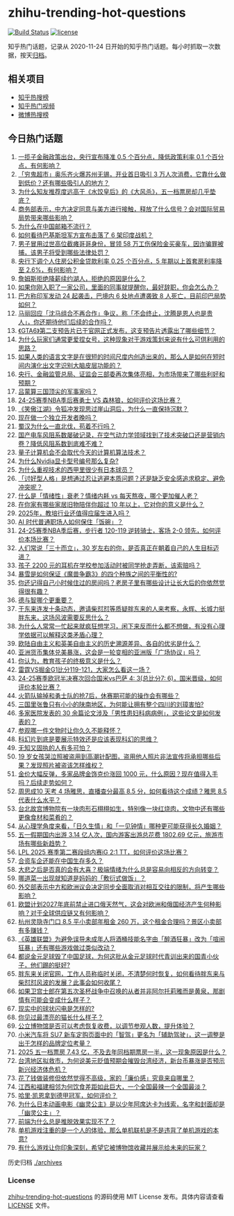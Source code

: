 # zhihu-trending-hot-questions

[![Build Status](https://github.com/justjavac/zhihu-trending-hot-questions/workflows/ci/badge.svg?branch=master)](https://github.com/justjavac/zhihu-trending-hot-questions/actions)
[![license](https://img.shields.io/github/license/justjavac/zhihu-trending-hot-questions)](https://github.com/justjavac/zhihu-trending-hot-questions/blob/master/LICENSE)

知乎热门话题，记录从 2020-11-24
日开始的知乎热门话题。每小时抓取一次数据，按天[归档](./archives)。

## 相关项目

- [知乎热搜榜](https://github.com/justjavac/zhihu-trending-top-search)
- [知乎热门视频](https://github.com/justjavac/zhihu-trending-hot-video)
- [微博热搜榜](https://github.com/justjavac/weibo-trending-hot-search)

## 今日热门话题

<!-- BEGIN -->
<!-- 最后更新时间 Wed May 07 2025 14:12:58 GMT+0800 (China Standard Time) -->

1. [一揽子金融政策出台，央行宣布降准 0.5 个百分点，降低政策利率 0.1 个百分点，有何影响？](https://www.zhihu.com/question/1903376638756000800)
1. [「穷鬼超市」奥乐齐火爆苏州无锡，开业首日吸引 3 万人次消费，它靠什么做到低价？还有哪些吸引人的地方？](https://www.zhihu.com/question/1901917498087006700)
1. [为什么知友推荐度远高于《水饺皇后》的《大风杀》，五一档票房却几乎垫底？](https://www.zhihu.com/question/1903013096211064600)
1. [商务部表示，中方决定同意与美方进行接触，释放了什么信号？会对国际贸易局势带来哪些影响？](https://www.zhihu.com/question/1903357433289601800)
1. [为什么在中国邮箱不流行？](https://www.zhihu.com/question/378318261)
1. [如何看待巴基斯坦军方宣布击落了 6 架印度战机？](https://www.zhihu.com/question/1903341430719625000)
1. [男子冒用过世高位截瘫哥哥身份，冒领 58 万工伤保险金买豪车，因诈骗罪被捕，该男子将受到哪些法律处罚？](https://www.zhihu.com/question/1902835751718183700)
1. [央行下调个人住房公积金贷款利率 0.25 个百分点，5 年期以上首套房利率降至 2.6%，有何影响？](https://www.zhihu.com/question/1903377447241651500)
1. [詹姆斯拒绝降薪续约湖人，拒绝的原因是什么？](https://www.zhihu.com/question/1901955588344242700)
1. [如果你刚入职了一家公司，里面的同事就提醒你，最好辞职，你会怎么办？](https://www.zhihu.com/question/1902702827056378000)
1. [巴方称印军发动 24 起袭击，巴境内 6 处地点遭袭致 8 人死亡，目前印巴局势如何？](https://www.zhihu.com/question/1903353263593583000)
1. [马丽回应「沈马组合不再合作」争议，称「不会终止，沈腾是恩人也是贵人」，你还期待他们后续的合作吗？](https://www.zhihu.com/question/1903116495682234000)
1. [《GTA6》第二支预告片已于官网正式发布，这支预告片透露出了哪些细节？](https://www.zhihu.com/question/1903212326544479200)
1. [为什么玩家们通常更爱捏女号，这种现象对于游戏策划来说有什么可供利用的思路？](https://www.zhihu.com/question/1898804875753656600)
1. [如果人类的语言文字是在很短的时间尺度内创造出来的，那么人是如何在短时间内演化出文字识别大脑皮层功能的？](https://www.zhihu.com/question/402889200)
1. [央行、金融监管总局、证监会三部委再次集体亮相，为市场带来了哪些利好和预期？](https://www.zhihu.com/question/1903356362492209000)
1. [吕蒙算三国顶尖的军事家吗？](https://www.zhihu.com/question/602725176)
1. [24-25赛季NBA季后赛勇士 VS 森林狼，如何评价这场比赛？](https://www.zhihu.com/question/1903385459230487300)
1. [《笑傲江湖》令狐冲发现思过崖山洞后，为什么一直保持沉默？](https://www.zhihu.com/question/523467190)
1. [现在做一个独立开发者晚吗？](https://www.zhihu.com/question/448109236)
1. [蜀汉为什么一直北伐，苟着不行吗？](https://www.zhihu.com/question/1888937657821790500)
1. [国产电车风阻系数屡破记录，在空气动力学领域找到了技术突破口还是营销内卷？降低风阻系数到底难不难？](https://www.zhihu.com/question/1901798815444465700)
1. [量子计算机会不会取代今天的计算机算法技术？](https://www.zhihu.com/question/22506483)
1. [为什么Nvidia显卡型号编号那么复杂?](https://www.zhihu.com/question/1901084677848172300)
1. [为什么重视技术的西甲里很少有日本球员？](https://www.zhihu.com/question/53755697)
1. [「讨好型人格」是想通过忍让逃避本质问题？还是缺乏安全感追求稳定、避免冲突呢？](https://www.zhihu.com/question/13573022525)
1. [什么是「情绪性」衰老？情绪内耗 vs 每天熬夜，哪个更加催人老？](https://www.zhihu.com/question/1892926993252721400)
1. [在你家有哪些家居旧物陪伴你超过 10 年以上，它对你的意义是什么？](https://www.zhihu.com/question/1897979898422845700)
1. [2025年，教培行业还值得应届生进入吗？](https://www.zhihu.com/question/13089912739)
1. [AI 时代普通职场人如何保住「饭碗」？](https://www.zhihu.com/question/1899868097042715000)
1. [24-25赛季NBA季后赛，步行者 120-119 逆转骑士，客场 2-0 领先，如何评价本场比赛？](https://www.zhihu.com/question/1903386079823881700)
1. [人们常说「三十而立」，30 岁左右的你，是否真正在朝着自己的人生目标迈进？](https://www.zhihu.com/question/1899868096749110000)
1. [孩子 2200 元的耳机在学校参加活动时被同学抢走弄断，该索赔吗？](https://www.zhihu.com/question/68232098)
1. [暴雪是如何保证《魔兽争霸3》的四个种族之间的平衡性的?](https://www.zhihu.com/question/23233605)
1. [你还记得自己小时候住过的房间吗？老房子里有哪些设计让长大后的你依然觉得很有趣？](https://www.zhihu.com/question/1897980291093587700)
1. [德与智哪个更重要？](https://www.zhihu.com/question/356686440)
1. [于东来连发十条动态，邀请柴怼怼等质疑胖东来的人来考察，永辉、长城力挺胖东来，这场风波需要反思什么？](https://www.zhihu.com/question/1903160484837984300)
1. [为什么人常常一忙起来就疯狂想学习，闲下来反而什么都不想做，有没有心理学依据可以解释这类矛盾心理？](https://www.zhihu.com/question/1897669593067140600)
1. [欧陆自由主义和英美自由主义的历史溯源差异、各自的优劣是什么？](https://www.zhihu.com/question/548141661)
1. [亚洲货币集体兑美暴涨，这会是一轮变相的亚洲版「广场协议」吗？](https://www.zhihu.com/question/1902999871876732000)
1. [你认为，教育孩子的终极意义是什么？](https://www.zhihu.com/question/564225434)
1. [雷霆VS掘金G1比分119-121，大家怎么看这一场？](https://www.zhihu.com/question/1903063495274104800)
1. [24-25赛季欧冠半决赛次回合国米vs巴萨 4: 3(总比分7: 6)，国米晋级，如何评价本轮比赛？](https://www.zhihu.com/question/1903325077992379000)
1. [火箭队输掉和勇士队的抢7后，休赛期可能的操作会有哪些？](https://www.zhihu.com/question/1902712853988906200)
1. [三国里张鲁只有小小的陕南地区，为何能让拥有整个四川的刘璋害怕?](https://www.zhihu.com/question/1891429622522045000)
1. [多家医院发表的 30 余篇论文涉及「男性患妇科病病例」，这些论文是如何发表的？](https://www.zhihu.com/question/1902831145168627700)
1. [参观哪一件文物时让你久久不能释怀？](https://www.zhihu.com/question/1898058292539913200)
1. [科幻片到底是要展示特效还是应该表现科幻的思维？](https://www.zhihu.com/question/1901938182867624700)
1. [无知又固执的人有多可怕？](https://www.zhihu.com/question/618054935)
1. [19 岁女孩哭泣照被盗用到高潮针配图，盗用他人照片非法宣传将承担哪些后果？发现照片被盗该怎样维权？](https://www.zhihu.com/question/1902776303968547300)
1. [金价大幅反弹，多家品牌金饰克价涨回 1000 元，什么原因？现在值得入手吗？后续走势如何？](https://www.zhihu.com/question/1903040704910963700)
1. [周思成10 天考 4 场雅思，直播查分最高 8.5 分，如何看待这个成绩？雅思 8.5 代表什么水平？](https://www.zhihu.com/question/1902851038240792800)
1. [台北故宫博物院有一块肉形石栩栩如生，特别像一块红烧肉，文物中还有哪些更像食材和菜肴的？](https://www.zhihu.com/question/1899220467841239000)
1. [从心理学角度来看，「日久生情」和「一见钟情」哪种更可能获得长久婚姻？](https://www.zhihu.com/question/1900719748876043000)
1. [五一假期国内出游 3.14 亿人次，国内游客出游总花费 1802.69 亿元，旅游市场有哪些新趋势？](https://www.zhihu.com/question/1903025173831066400)
1. [LPL 2025 赛季第二赛段组内赛iG 2:1 TT，如何评价这场比赛？](https://www.zhihu.com/question/1903182407848404700)
1. [合资车企还能在中国生存多久？](https://www.zhihu.com/question/15675998484)
1. [大悲之后是否真的会有大喜？极端情绪为什么总是容易向相反的方向转变？](https://www.zhihu.com/question/15231581195)
1. [哪道菜一出现就知道是妈妈的「敷衍式做饭」？](https://www.zhihu.com/question/1899914369975957200)
1. [外交部表示中方和欧洲议会决定同步全面取消对相互交往的限制，将产生哪些影响？](https://www.zhihu.com/question/1903111522613461800)
1. [欧盟计划2027年底前禁止进口俄天然气，这会对欧洲和俄国经济产生何种影响？对于全球供应链又有何影响？](https://www.zhihu.com/question/1902763579217806600)
1. [杭州灵隐寺门口 8.5 平小卖部年租金 260 万，这个租金合理吗？景区小卖部有多赚钱？](https://www.zhihu.com/question/1902464071745364200)
1. [《英雄联盟》为避免误导未成年人将酒桶技能名字由「醉酒狂暴」改为「喧闹狂暴」还有哪些游戏做过类似改动？](https://www.zhihu.com/question/1900152117336962300)
1. [都说金元足球毁了中国足球，为何这批从金元足球时代青训出来的国青小伙子，他们踢的挺好?](https://www.zhihu.com/question/12414273174)
1. [胖东来关闭官网，工作人员称临时关闭，不清楚何时恢复，如何看待胖东来与柴怼怼风波的发展？此事会如何收尾？](https://www.zhihu.com/question/1903062208927200300)
1. [如果卫宫士郎在第五次圣杯战争中召唤的从者并非阿尔托莉雅而是黄泉，那剧情有可能会变成什么样子？](https://www.zhihu.com/question/1902719999149315600)
1. [现实中的球状闪电是怎样的?](https://www.zhihu.com/question/31959164)
1. [你见过最漂亮的猫长什么样子？](https://www.zhihu.com/question/318413880)
1. [公立博物馆是否可以考虑恢复收费，以调节参观人数，提升体验？](https://www.zhihu.com/question/1901536850973275100)
1. [小米汽车将 SU7 新车定购页面中的「智驾」更名为「辅助驾驶」，这一调整是出于怎样的品牌定位考量？](https://www.zhihu.com/question/1902406018308211700)
1. [2025 五一档票房 7.43 亿，不及去年同档期票房一半，这一现象原因是什么？](https://www.zhihu.com/question/1902835234510214400)
1. [台湾地区拟救市，为何说美元贬值预期会摧毁台湾经济，新台币暴涨是否预示新兴经济体危机？](https://www.zhihu.com/question/1902987658789106400)
1. [花了钱做装修但依然觉得不高级，家的「廉价感」究竟来自哪里？](https://www.zhihu.com/question/1888324781482423300)
1. [江西和福建相邻为何饮食差距如此巨大，一个全国最辣一个全国最淡？](https://www.zhihu.com/question/314071191)
1. [哈里·凯恩拿到德甲冠军，如何评价？](https://www.zhihu.com/question/1902792844172845800)
1. [为什么日本动画电影《幽灵公主》是以少年阿席达卡为线索，名字和封面却是「幽灵公主」？](https://www.zhihu.com/question/58415705)
1. [前端为什么总是推脱效果实现不了？](https://www.zhihu.com/question/966922027)
1. [单机游戏注重的是一个人的体验，那么单机联机是不是违背了单机游戏的本意?](https://www.zhihu.com/question/1902524430523031800)
1. [有什么游戏让你印象深刻，希望它被博物馆收藏并展示给未来的玩家？](https://www.zhihu.com/question/1898373573183267600)

<!-- END -->

历史归档 [./archives](./archives)

### License

[zhihu-trending-hot-questions](https://github.com/justjavac/zhihu-trending-hot-questions)
的源码使用 MIT License 发布。具体内容请查看 [LICENSE](./LICENSE) 文件。
